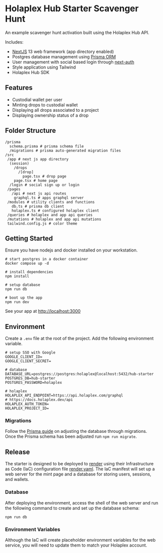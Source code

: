 # Holaplex Hub Starter Scavenger Hunt

An example scavenger hunt activation built using the Holaplex Hub API.

Includes:

- [NextJS](https://nextjs.org/) 13 web framework (app directory enabled)
- Postgres database management using [Prisma ORM](https://www.prisma.io/docs)
- User management with social based login through [next-auth](https://next-auth.js.org/)
- Style application using Tailwind
- Holaplex Hub SDK

## Features

- Custodial wallet per user
- Minting drops to custodial wallet
- Displaying all drops associated to a project
- Displaying ownership status of a drop

## Folder Structure

```
/prisma
  schema.prisma # prisma schema file
  /migrations # prisma auto-generated migration files
/src
 /app # next js app directory
  (session)
    /drops
      /[drop]
        page.tsx # drop page
    page.tsx # home page
  /login # social sign up or login
 /pages
   /api # next js api routes
    graphql.ts # apps graphql server
 /modules # utility clients and functions
   db.ts # prisma db client
   holaplex.ts # configured holaplex client
 /queries # holaplex and app api queries
 /mutations # holaplex and app api mutations
 tailwind.config.js # color theme
```

## Getting Started

Ensure you have nodejs and docker installed on your workstation.

```
# start postgres in a docker container
docker compose up -d

# install dependencies
npm install

# setup database
npm run db

# boot up the app
npm run dev
```

See your app at [http://localhost:3000](http://localhost:3000)

## Environment

Create a `.env` file at the root of the project. Add the following environment variable.

```
# setup SSO with Google
GOOGLE_CLIENT_ID=
GOOGLE_CLIENT_SECRET=

# database
DATABASE_URL=postgres://postgres:holaplex@localhost:5432/hub-starter
POSTGRES_DB=hub-starter
POSTGRES_PASSWORD=holaplex

# holaplex
HOLAPLEX_API_ENDPOINT=https://api.holaplex.com/graphql
# https://docs.holaplex.dev/api
HOLAPLEX_AUTH_TOKEN=
HOLAPLEX_PROJECT_ID=
```

### Migrations

Follow the [Prisma guide](https://www.prisma.io/docs/guides/database/developing-with-prisma-migrate) on adjusting the database through migrations. Once the Prisma schema has been adjusted run `npm run migrate`.

## Release

The starter is designed to be deployed to [render](https://render.com) using their Infrastructure as Code (IaC) configuration file [render.yaml](/render.yaml). The IaC manifest will set up a web server for the mint page and a database for storing users, sessions, and wallets.

### Database

After deploying the environment, access the shell of the web server and run the following command to create and set up the database schema:

```
npm run db
```

### Environment Variables

Although the IaC will create placeholder environment variables for the web service, you will need to update them to match your Holaplex account.
